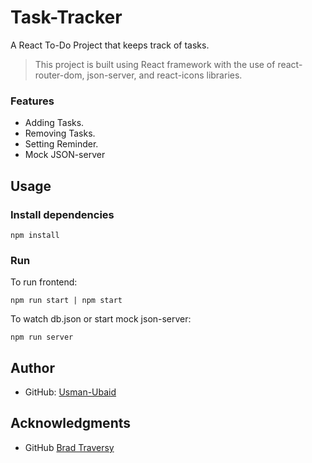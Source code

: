 # Task-Tracker
A React To-Do Project that keeps track of tasks. 

> This project is built using React framework with the use of react-router-dom, json-server, and react-icons libraries.

### Features

* Adding Tasks.
* Removing Tasks.
* Setting Reminder.
* Mock JSON-server

## Usage

### Install dependencies
```
npm install
```

### Run
To run frontend:
```
npm run start | npm start
```
To watch db.json or start mock json-server:
```
npm run server
```

## Author

- GitHub: [Usman-Ubaid](https://github.com/Usman-Ubaid)

## Acknowledgments

- GitHub [Brad Traversy](https://github.com/bradtraversy)
